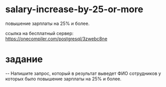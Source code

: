 # salary-increase-by-25-or-more
повышение зарплаты на 25% и более.

ссылка на бесплатный сервер:
https://onecompiler.com/postgresql/3zwebc8ne

# задание
-- Напишите запрос, который в результат выведет ФИО сотрудников у которых было повышение зарплаты на 25% и более.
